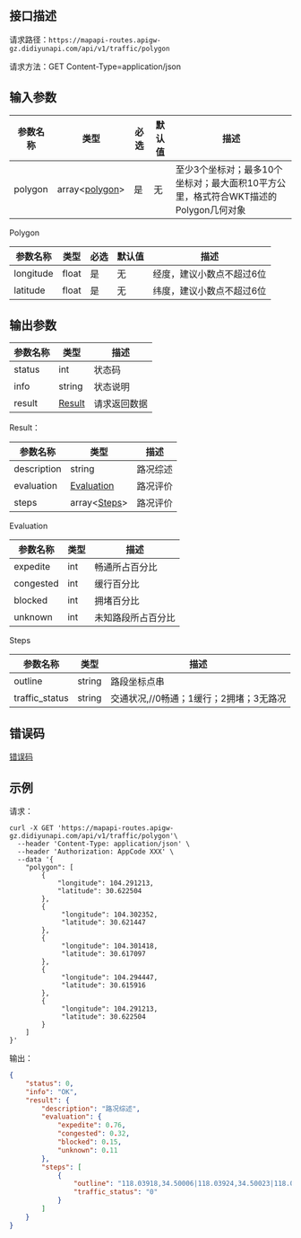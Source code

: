 ## 接口描述
请求路径：`https://mapapi-routes.apigw-gz.didiyunapi.com/api/v1/traffic/polygon`

请求方法：GET Content-Type=application/json
## 输入参数
|参数名称 |类型 | 必选 | 默认值 | 描述|
|--------|-----|-----|-----|-----|
|polygon | array<[polygon](#Polygon)>| 是 | 无 | 至少3个坐标对；最多10个坐标对；最大面积10平方公里，格式符合WKT描述的Polygon几何对象 |

<span id="Polygon"></span>
Polygon

|参数名称 |类型| 必选 | 默认值 | 描述|
|--------|-----|-----|-----|-----|
|longitude  | float  | 是   | 无 | 经度，建议小数点不超过6位 |
|latitude   | float  | 是   | 无 | 纬度，建议小数点不超过6位 |

## 输出参数
|参数名称  | 类型 | 描述|
|--------|-----|-----|
|status | int  |状态码 |
|info|string|状态说明	|
|result | [Result](#Result)|请求返回数据 |

<span id="Result"></span>
Result：

|参数名称  | 类型 | 描述 |
|--------|-----|-----|
|description   | string  |路况综述|
|evaluation   |  [Evaluation](#Evaluation)  |路况评价 |
|steps   |  array<[Steps](#Steps)>  |路况评价 |

<span id="Evaluation"></span>
Evaluation

|参数名称  | 类型 | 描述 |
|--------|-----|-----|
|expedite   | int  |畅通所占百分比|
|congested   |  int  |缓行百分比 |
|blocked   |  int |拥堵百分比 |
|unknown   | int |未知路段所占百分比 |

<span id="Steps"></span>
Steps

|参数名称  | 类型 | 描述 |
|--------|-----|-----|
|outline   | string  |路段坐标点串|
|traffic_status   | string   |交通状况,//0畅通；1缓行；2拥堵；3无路况 |

## 错误码
[错误码](/static/apimarket-docs/services/地图开放平台/错误码.md#errorCode)

## 示例

请求：
``` shell
curl -X GET 'https://mapapi-routes.apigw-gz.didiyunapi.com/api/v1/traffic/polygon'\
  --header 'Content-Type: application/json' \
  --header 'Authorization: AppCode XXX' \
  --data '{
    "polygon": [
        {
            "longitude": 104.291213,
            "latitude": 30.622504
        },
        {
             "longitude": 104.302352,
             "latitude": 30.621447
        },
        {
             "longitude": 104.301418,
             "latitude": 30.617097
        },
        {
             "longitude": 104.294447,
             "latitude": 30.615916
        },
        {
             "longitude": 104.291213,
             "latitude": 30.622504
        }
    ]
}'
```
输出：
``` json
{
    "status": 0,
    "info": "OK",
    "result": {
        "description": "路况综述",
        "evaluation": {
            "expedite": 0.76,
            "congested": 0.32,
            "blocked": 0.15,
            "unknown": 0.11
        },
        "steps": [
            {
                "outline": "118.03918,34.50006|118.03924,34.50023|118.04052,34.50384|118.03919,34.50408",
                "traffic_status": "0"
            }
        ]
    }
}
```
